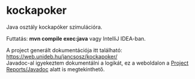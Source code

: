 kockapoker
=========

Java osztály kockapóker szimulációra.

Futtatás: **mvn compile exec:java** vagy IntelliJ IDEA-ban.

A project generált dokumentációja itt található: https://web.unideb.hu/jancsosz/kockapoker/  
Javadoc-al igyekeztem dokumentálni a logikát, ez a weboldalon a [Project Reports/Javadoc](https://web.unideb.hu/jancsosz/kockapoker/apidocs/jatek/package-summary.html) alatt is megtekinthető.
